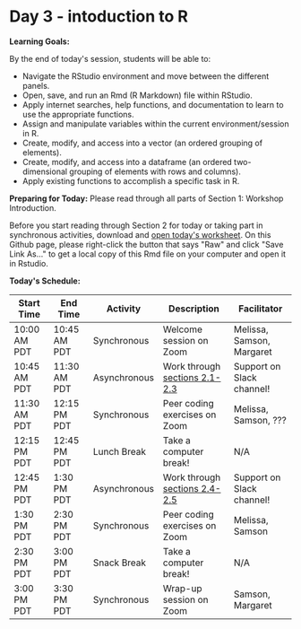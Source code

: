 # Day 3 - intoduction to R

**Learning Goals:**

By the end of today's session, students will be able to: 

* Navigate the RStudio environment and move between the different panels.
* Open, save, and run an Rmd (R Markdown) file within RStudio.
* Apply internet searches, help functions, and documentation to learn to use the appropriate functions. 
* Assign and manipulate variables within the current environment/session in R.
* Create, modify, and access into a vector (an ordered grouping of elements).
* Create, modify, and access into a dataframe (an ordered two-dimensional grouping of elements with rows and columns).
* Apply existing functions to accomplish a specific task in R. 

**Preparing for Today:**
Please read through all parts of Section 1: Workshop Introduction.

Before you start reading through Section 2 for today or taking part in synchronous activities, download and [open today's worksheet](https://github.com/darachm/dll-r/blob/main/worksheets/dll-r_Day3_Lab.Rmd). On this Github page, please right-click the button that says "Raw" and click "Save Link As..." to get a local copy of this Rmd file on your computer and open it in Rstudio.

**Today's Schedule:**

|   Start Time  |   End Time  |   Activity    |          Description          |   Facilitator   |
| ------------- | ----------- | ------------- | ----------------------------- | --------------- |
| 10:00 AM PDT  | 10:45 AM PDT| Synchronous   | Welcome session on Zoom       | Melissa, Samson, Margaret  |
| 10:45 AM PDT  | 11:30 AM PDT| Asynchronous  | Work through [sections 2.1-2.3](https://darachm.github.io/dll-r/navigating-rstudio.html) | Support on Slack channel! |
| 11:30 AM PDT  | 12:15 PM PDT| Synchronous   | Peer coding exercises on Zoom | Melissa, Samson, ???  |
| 12:15 PM PDT  | 12:45 PM PDT| Lunch Break   | Take a computer break!        |       N/A       |
| 12:45 PM PDT  | 1:30 PM PDT | Asynchronous  | Work through [sections 2.4-2.5](https://darachm.github.io/dll-r/working-with-vectors.html) | Support on Slack channel! |
| 1:30 PM PDT   | 2:30 PM PDT | Synchronous   | Peer coding exercises on Zoom | Melissa, Samson  |
| 2:30 PM PDT   | 3:00 PM PDT | Snack Break   | Take a computer break!        |       N/A       |
| 3:00 PM PDT   | 3:30 PM PDT | Synchronous   | Wrap-up session on Zoom       |   Samson, Margaret   |
